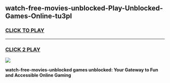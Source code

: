 
## watch-free-movies-unblocked-Play-Unblocked-Games-Online-tu3pl
<h3>
<a href="https://premium76.site?title=watch-free-movies-unblocked&ref=25A">CLICK TO PLAY</a></h3>
<hr>

<h3>
<a href="https://premium76.site?title=watch-free-movies-unblocked&ref=25A">CLICK 2 PLAY</a>
  
</h3>

<a href="https://premium76.site?title=watch-free-movies-unblocked&ref=25A"><img src="https://clearcache.store/games.png"></a>


**watch-free-movies-unblocked games unblocked: Your Gateway to Fun and Accessible Online Gaming**
